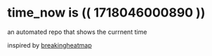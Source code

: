 # time_now is (( 1718046000890 ))

an automated repo that shows the currnent time

inspired by [breakingheatmap](https://github.com/breakingheatmap/breakingheatmap)